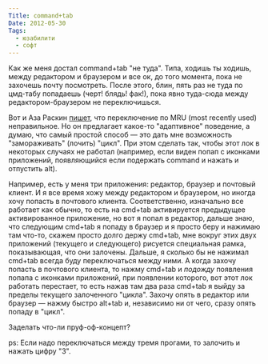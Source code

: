 ```yaml
---
Title: command+tab
Date: 2012-05-30
Tags:
  - юзабилити
  - софт
---
```


Как же меня достал command+tab "не туда". Типа, ходишь ты ходишь, между редактором и браузером и все ок, до того момента, пока не захочешь почту посмотреть. После этого, блин, пять раз не туда по цмд-табу попадаешь (черт! блядь! фак!), пока явно туда-сюда между редактором-браузером не переключишься.

Вот и Аза Раскин [пишет][1], что переключение по MRU (most recently used) неправильное. Но он предлагает какое-то "адаптивное" поведение, а думаю, что самый простой способ — это дать мне возможность "замораживать" (лочить) "цикл". При этом сделать так, чтобы этот лок в некоторых случаях не работал (например, если виден попап с иконками приложений, появляющийся если подержать command и нажать и отпустить alt).

Например, есть у меня три приложения: редактор, браузер и почтовый клиент. И я все время хожу между редактором и браузером, но иногда хочу попасть в почтового клиента. Соответственно, изначально все работает как обычно, то есть на cmd+tab активируется предыдущее активированное приложение, но вот я попал в редактор, дальше знаю, что следующим cmd+tab я попаду в браузер и я просто беру и нажимаю там что-то, скажем просто долго держу cmd+tab, мне вокруг этих двух приложений (текущего и следующего) рисуется специальная рамка, показывающая, что они залочены. Дальше, я сколько бы не нажимал cmd+tab всегда буду переключаться между ними. А когда захочу попасть в почтового клиента, то нажму cmd+tab и <i>подожду</i> появления попапа с иконками приложений, при появлении которого, вот этот лок работать перестает, то есть нажав там два раза cmd+tab я выйду за пределы текущего залоченного "цикла". Захочу опять в редактор или браузер — нажму быстро alt+tab и, независимо ни от чего, сразу опять попаду в "цикл".

Заделать что-ли пруф-оф-концепт?

ps: Если надо переключаться между тремя прогами, то залочить и нажать цифру "3".

[1]: http://www.azarask.in/blog/post/solving-the-alt-tab-problem/
